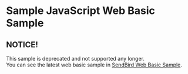 # Sample JavaScript Web Basic Sample

## NOTICE!

This sample is deprecated and not supported any longer.  
You can see the latest web basic sample in [SendBird Web Basic Sample](https://github.com/smilefam/SendBird-JavaScript/tree/master/web-basic-sample).